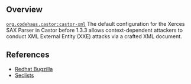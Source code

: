## Overview
[`org.codehaus.castor:castor-xml`](http://search.maven.org/#search%7Cga%7C1%7Ca%3A%22castor-xml%22)
The default configuration for the Xerces SAX Parser in Castor before 1.3.3 allows context-dependent attackers to conduct XML External Entity (XXE) attacks via a crafted XML document.

## References

- [Redhat Bugzilla](https://bugzilla.redhat.com/CVE-2014-3004)
- [Seclists](http://seclists.org/fulldisclosure/2014/May/142)
